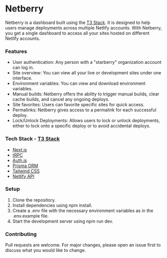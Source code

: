 # Netberry
Netberry is a dashboard built using the [T3 Stack](https://create.t3.gg/). It is designed to help users manage deployments across multiple Netlify accounts. With Netberry, you get a single dashboard to access all your sites hosted on different Netlify accounts.

### Features
- User authentication: Any person with a "starberry" organization account can log in.
- Site overview: You can view all your live or development sites under one interface.
- Environment variables: You can view and download environment variables.
- Manual builds: Netberry offers the ability to trigger manual builds, clear cache builds, and cancel any ongoing deploys.
- Site favorites: Users can favorite specific sites for quick access.
- Permalinks: Netberry gives access to a permalink for each successful deploy.
- Lock/Unlock Deployments: Allows users to lock or unlock deployments, either to lock onto a specific deploy or to avoid accidental deploys.

### Tech Stack - [T3 Stack](https://create.t3.gg/)
- [Next.js](https://nextjs.org/)
- [tRPC](https://trpc.io/)
- [Auth.js](https://authjs.dev/)
- [Prisma ORM](https://www.prisma.io/)
- [Tailwind CSS](https://tailwindcss.com/)
- [Netlify API](https://open-api.netlify.com/)

### Setup
1. Clone the repository.
2. Install dependencies using npm install.
3. Create a .env file with the necessary environment variables as in the .env.example file.
4. Start the development server using npm run dev.

### Contributing
Pull requests are welcome. For major changes, please open an issue first to discuss what you would like to change.
